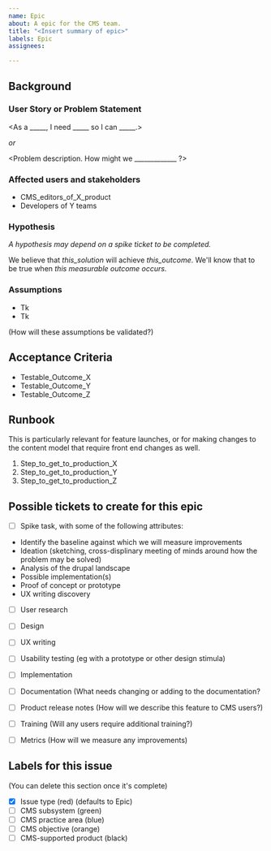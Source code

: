```yaml
---
name: Epic
about: A epic for the CMS team.
title: "<Insert summary of epic>"
labels: Epic
assignees: 

---
```


## Background

### User Story or Problem Statement

<As a _____, I need _____ so I can _____.>

_or_

<Problem description. How might we _____________ ?>


### Affected users and stakeholders

* CMS_editors_of_X_product
* Developers of Y teams

<link to any existing research or data supporting this>


### Hypothesis

_A hypothesis may depend on a spike ticket to be completed._

We believe that _this_solution_ will achieve _this_outcome_. We'll know that to be true when _this measurable outcome occurs._

### Assumptions
* Tk
* Tk

(How will these assumptions be validated?)

## Acceptance Criteria
* Testable_Outcome_X
* Testable_Outcome_Y
* Testable_Outcome_Z

## Runbook  
This is particularly relevant for feature launches, or for making changes to the content model that require front end changes as well.
1. Step_to_get_to_production_X  
1. Step_to_get_to_production_Y
1. Step_to_get_to_production_Z


## Possible tickets to create for this epic

- [ ] Spike task, with some of the following attributes:
* Identify the baseline against which we will measure improvements
* Ideation (sketching, cross-displinary meeting of minds around how the problem may be solved)
* Analysis of the drupal landscape
* Possible implementation(s)
* Proof of concept or prototype
* UX writing discovery

- [ ] User research
- [ ] Design
- [ ] UX writing
- [ ] Usability testing (eg with a prototype or other design stimula)
- [ ] Implementation
- [ ] Documentation (What needs changing or adding to the documentation?
- [ ] Product release notes (How will we describe this feature to CMS users?)
- [ ] Training (Will any users require additional training?)
- [ ] Metrics (How will we measure any improvements)


## Labels for  this issue
(You can delete this section once it's complete)
- [x] Issue type (red) (defaults to Epic)
- [ ] CMS subsystem (green)
- [ ] CMS practice area (blue)
- [ ] CMS objective (orange)
- [ ] CMS-supported product (black)
